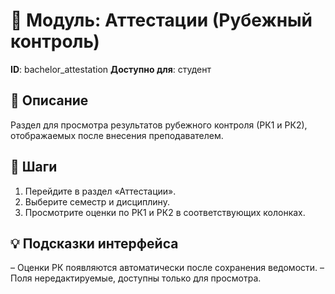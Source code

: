 # 📘 Модуль: Аттестации (Рубежный контроль)
**ID**: bachelor_attestation
**Доступно для**: студент

## 📝 Описание
Раздел для просмотра результатов рубежного контроля (РК1 и РК2), отображаемых после внесения преподавателем.

## 🩜 Шаги
1. Перейдите в раздел «Аттестации».
2. Выберите семестр и дисциплину.
3. Просмотрите оценки по РК1 и РК2 в соответствующих колонках.

## 💡 Подсказки интерфейса
– Оценки РК появляются автоматически после сохранения ведомости.
– Поля нередактируемые, доступны только для просмотра.
